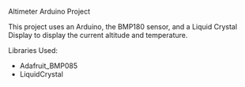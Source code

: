 Altimeter Arduino Project

This project uses an Arduino, the BMP180 sensor, and a Liquid Crystal Display to display the current altitude and temperature.

Libraries Used: 
- Adafruit_BMP085
- LiquidCrystal
